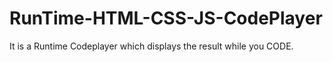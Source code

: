 # RunTime-HTML-CSS-JS-CodePlayer
It is a Runtime Codeplayer which displays the result while you CODE.
